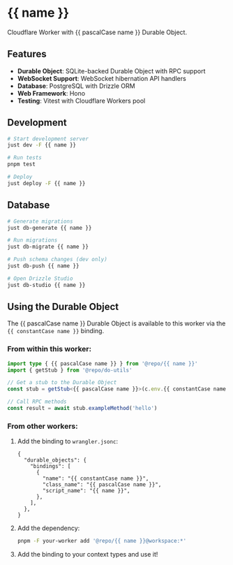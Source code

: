 # {{ name }}

Cloudflare Worker with {{ pascalCase name }} Durable Object.

## Features

- **Durable Object**: SQLite-backed Durable Object with RPC support
- **WebSocket Support**: WebSocket hibernation API handlers
- **Database**: PostgreSQL with Drizzle ORM
- **Web Framework**: Hono
- **Testing**: Vitest with Cloudflare Workers pool

## Development

```bash
# Start development server
just dev -F {{ name }}

# Run tests
pnpm test

# Deploy
just deploy -F {{ name }}
```

## Database

```bash
# Generate migrations
just db-generate {{ name }}

# Run migrations
just db-migrate {{ name }}

# Push schema changes (dev only)
just db-push {{ name }}

# Open Drizzle Studio
just db-studio {{ name }}
```

## Using the Durable Object

The {{ pascalCase name }} Durable Object is available to this worker via the `{{ constantCase name }}` binding.

### From within this worker:

```typescript
import type { {{ pascalCase name }} } from '@repo/{{ name }}'
import { getStub } from '@repo/do-utils'

// Get a stub to the Durable Object
const stub = getStub<{{ pascalCase name }}>(c.env.{{ constantCase name }}, 'unique-id')

// Call RPC methods
const result = await stub.exampleMethod('hello')
```

### From other workers:

1. Add the binding to `wrangler.jsonc`:

   ```jsonc
   {
     "durable_objects": {
       "bindings": [
         {
           "name": "{{ constantCase name }}",
           "class_name": "{{ pascalCase name }}",
           "script_name": "{{ name }}",
         },
       ],
     },
   }
   ```

2. Add the dependency:

   ```bash
   pnpm -F your-worker add '@repo/{{ name }}@workspace:*'
   ```

3. Add the binding to your context types and use it!
